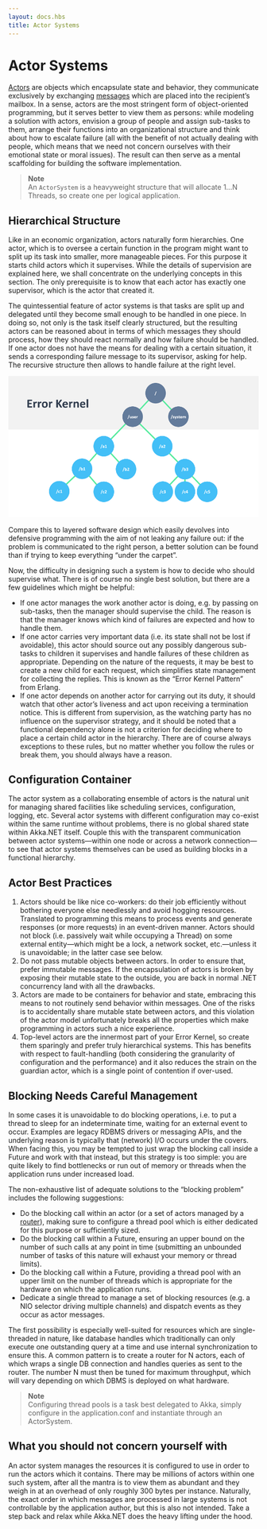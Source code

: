 ```yaml
---
layout: docs.hbs
title: Actor Systems
---
```


# Actor Systems

[Actors](actors) are objects which encapsulate state and behavior, they communicate exclusively by exchanging [messages](messages) which are placed into the recipient’s mailbox. In a sense, actors are the most stringent form of object-oriented programming, but it serves better to view them as persons: while modeling a solution with actors, envision a group of people and assign sub-tasks to them, arrange their functions into an organizational structure and think about how to escalate failure (all with the benefit of not actually dealing with people, which means that we need not concern ourselves with their emotional state or moral issues). The result can then serve as a mental scaffolding for building the software implementation.

>**Note**<br/>
>An `ActorSystem` is a heavyweight structure that will allocate 1...N Threads, so create one per logical application.

## Hierarchical Structure
Like in an economic organization, actors naturally form hierarchies. One actor, which is to oversee a certain function in the program might want to split up its task into smaller, more manageable pieces. For this purpose it starts child actors which it supervises. While the details of supervision are explained here, we shall concentrate on the underlying concepts in this section. The only prerequisite is to know that each actor has exactly one supervisor, which is the actor that created it.

The quintessential feature of actor systems is that tasks are split up and delegated until they become small enough to be handled in one piece. In doing so, not only is the task itself clearly structured, but the resulting actors can be reasoned about in terms of which messages they should process, how they should react normally and how failure should be handled. If one actor does not have the means for dealing with a certain situation, it sends a corresponding failure message to its supervisor, asking for help. The recursive structure then allows to handle failure at the right level.

![ActorSystem hierarchy, illustrated using error kernel pattern](../images/ErrorKernel.png)

Compare this to layered software design which easily devolves into defensive programming with the aim of not leaking any failure out: if the problem is communicated to the right person, a better solution can be found than if trying to keep everything “under the carpet”.

Now, the difficulty in designing such a system is how to decide who should supervise what. There is of course no single best solution, but there are a few guidelines which might be helpful:

* If one actor manages the work another actor is doing, e.g. by passing on sub-tasks, then the manager should supervise the child. The reason is that the manager knows which kind of failures are expected and how to handle them.
* If one actor carries very important data (i.e. its state shall not be lost if avoidable), this actor should source out any possibly dangerous sub-tasks to children it supervises and handle failures of these children as appropriate. Depending on the nature of the requests, it may be best to create a new child for each request, which simplifies state management for collecting the replies. This is known as the “Error Kernel Pattern” from Erlang.
* If one actor depends on another actor for carrying out its duty, it should watch that other actor’s liveness and act upon receiving a termination notice. This is different from supervision, as the watching party has no influence on the supervisor strategy, and it should be noted that a functional dependency alone is not a criterion for deciding where to place a certain child actor in the hierarchy.
There are of course always exceptions to these rules, but no matter whether you follow the rules or break them, you should always have a reason.

## Configuration Container
The actor system as a collaborating ensemble of actors is the natural unit for managing shared facilities like scheduling services, configuration, logging, etc. Several actor systems with different configuration may co-exist within the same runtime without problems, there is no global shared state within Akka.NET itself. Couple this with the transparent communication between actor systems—within one node or across a network connection—to see that actor systems themselves can be used as building blocks in a functional hierarchy.

## Actor Best Practices
1. Actors should be like nice co-workers: do their job efficiently without bothering everyone else needlessly and avoid hogging resources. Translated to programming this means to process events and generate responses (or more requests) in an event-driven manner. Actors should not block (i.e. passively wait while occupying a Thread) on some external entity—which might be a lock, a network socket, etc.—unless it is unavoidable; in the latter case see below.
2. Do not pass mutable objects between actors. In order to ensure that, prefer immutable messages. If the encapsulation of actors is broken by exposing their mutable state to the outside, you are back in normal .NET concurrency land with all the drawbacks.
3. Actors are made to be containers for behavior and state, embracing this means to not routinely send behavior within messages. One of the risks is to accidentally share mutable state between actors, and this violation of the actor model unfortunately breaks all the properties which make programming in actors such a nice experience.
4. Top-level actors are the innermost part of your Error Kernel, so create them sparingly and prefer truly hierarchical systems. This has benefits with respect to fault-handling (both considering the granularity of configuration and the performance) and it also reduces the strain on the guardian actor, which is a single point of contention if over-used.

## Blocking Needs Careful Management
In some cases it is unavoidable to do blocking operations, i.e. to put a thread to sleep for an indeterminate time, waiting for an external event to occur. Examples are legacy RDBMS drivers or messaging APIs, and the underlying reason is typically that (network) I/O occurs under the covers. When facing this, you may be tempted to just wrap the blocking call inside a Future and work with that instead, but this strategy is too simple: you are quite likely to find bottlenecks or run out of memory or threads when the application runs under increased load.

The non-exhaustive list of adequate solutions to the “blocking problem” includes the following suggestions:

* Do the blocking call within an actor (or a set of actors managed by a [router](Routing)), making sure to configure a thread pool which is either dedicated for this purpose or sufficiently sized.
* Do the blocking call within a Future, ensuring an upper bound on the number of such calls at any point in time (submitting an unbounded number of tasks of this nature will exhaust your memory or thread limits).
* Do the blocking call within a Future, providing a thread pool with an upper limit on the number of threads which is appropriate for the hardware on which the application runs.
* Dedicate a single thread to manage a set of blocking resources (e.g. a NIO selector driving multiple channels) and dispatch events as they occur as actor messages.

The first possibility is especially well-suited for resources which are single-threaded in nature, like database handles which traditionally can only execute one outstanding query at a time and use internal synchronization to ensure this. A common pattern is to create a router for N actors, each of which wraps a single DB connection and handles queries as sent to the router. The number N must then be tuned for maximum throughput, which will vary depending on which DBMS is deployed on what hardware.

>**Note**<br/>
>Configuring thread pools is a task best delegated to Akka, simply configure in the application.conf and instantiate through an ActorSystem.

## What you should not concern yourself with
An actor system manages the resources it is configured to use in order to run the actors which it contains. There may be millions of actors within one such system, after all the mantra is to view them as abundant and they weigh in at an overhead of only roughly 300 bytes per instance. Naturally, the exact order in which messages are processed in large systems is not controllable by the application author, but this is also not intended. Take a step back and relax while Akka.NET does the heavy lifting under the hood.
